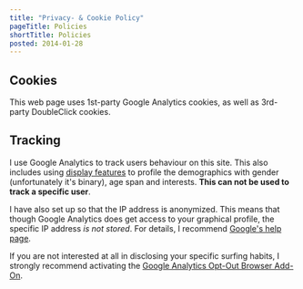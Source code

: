 ```yaml
---
title: "Privacy- & Cookie Policy"
pageTitle: Policies
shortTitle: Policies
posted: 2014-01-28
---
```


## Cookies
This web page uses 1st-party Google Analytics cookies, as well as 3rd-party DoubleClick cookies.

## Tracking

I use Google Analytics to track users behaviour on this site. This also includes using [display features](https://support.google.com/analytics/answer/2799357) to profile the demographics with gender (unfortunately it's binary), age span and interests. **This can not be used to track a specific user**.

I have also set up so that the IP address is anonymized. This means that though Google Analytics does get access to your graphical profile, the specific IP address *is not stored*. For details, I recommend [Google's help page](https://support.google.com/analytics/answer/2763052?hl=en).

If you are not interested at all in disclosing your specific surfing habits, I strongly recommend activating the [Google Analytics Opt-Out Browser Add-On](https://tools.google.com/dlpage/gaoptout).
